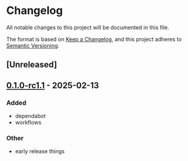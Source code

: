 # Changelog

All notable changes to this project will be documented in this file.

The format is based on [Keep a Changelog](https://keepachangelog.com/en/1.0.0/),
and this project adheres to [Semantic Versioning](https://semver.org/spec/v2.0.0.html).

## [Unreleased]

## [0.1.0-rc1.1](https://github.com/canardleteer/sem-tool/compare/v0.1.0-rc1.0...v0.1.0-rc1.1) - 2025-02-13

### Added

- dependabot
- workflows

### Other

- early release things
